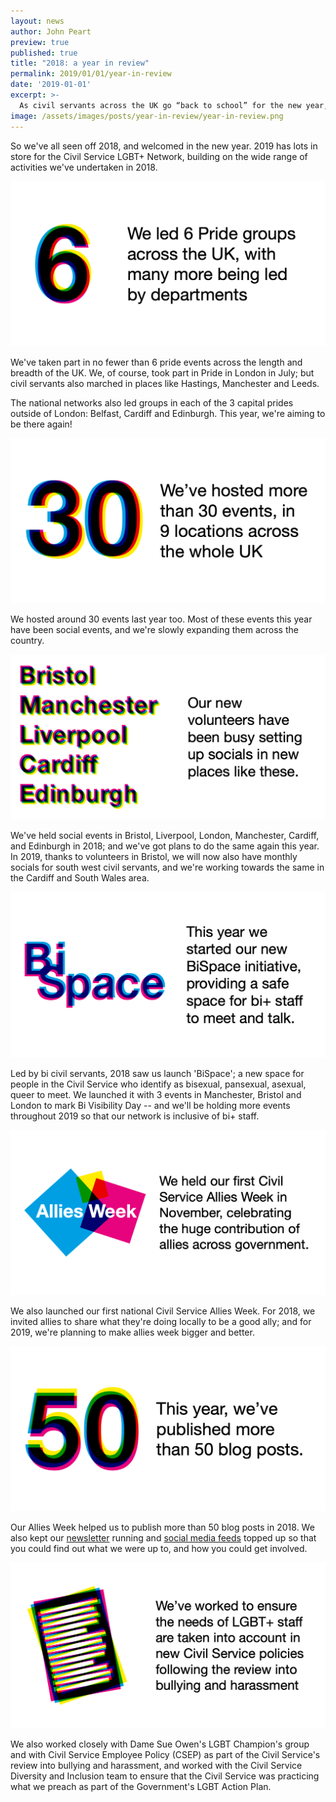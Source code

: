 ```yaml
---
layout: news
author: John Peart
preview: true
published: true
title: "2018: a year in review"
permalink: 2019/01/01/year-in-review
date: '2019-01-01'
excerpt: >-
  As civil servants across the UK go “back to school” for the new year, we take a look back at what the Civil Service LGBT+ Network has done in 2018.
image: /assets/images/posts/year-in-review/year-in-review.png
---
```


So we've all seen off 2018, and welcomed in the new year. 2019 has lots in store for the Civil Service LGBT+ Network, building on the wide range of activities we've undertaken in 2018.

![6 prides](/assets/images/posts/year-in-review/6-prides.png)

We've taken part in no fewer than 6 pride events across the length and breadth of the UK. We, of course, took part in Pride in London in July; but civil servants also marched in places like Hastings, Manchester and Leeds. 

The national networks also led groups in each of the 3 capital prides outside of London: Belfast, Cardiff and Edinburgh. This year, we're aiming to be there again!

![30 events](/assets/images/posts/year-in-review/30-events.png)

We hosted around 30 events last year too. Most of these events this year have been social events, and we're slowly expanding them across the country.

![More events in more places](/assets/images/posts/year-in-review/events.png)

We've held social events in Bristol, Liverpool, London, Manchester, Cardiff, and Edinburgh in 2018; and we've got plans to do the same again this year. In 2019, thanks to volunteers in Bristol, we will now also have monthly socials for south west civil servants, and we're working towards the same in the Cardiff and South Wales area.

![BiSpace](/assets/images/posts/year-in-review/bispace.png)

Led by bi civil servants, 2018 saw us launch 'BiSpace'; a new space for people in the Civil Service who identify as bisexual, pansexual, asexual, queer to meet. We launched it with 3 events in Manchester, Bristol and London to mark Bi Visibility Day -- and we'll be holding more events throughout 2019 so that our network is inclusive of bi+ staff.

![Allies Week](/assets/images/posts/year-in-review/allies-week.png)

We also launched our first national Civil Service Allies Week. For 2018, we invited allies to share what they're doing locally to be a good ally; and for 2019, we're planning to make allies week bigger and better.

![50 blog posts](/assets/images/posts/year-in-review/50-blog-posts.png)

Our Allies Week helped us to publish more than 50 blog posts in 2018. We also kept our [newsletter](/join-us) running and [social media feeds](https://www.twitter.com/cslgbt) topped up so that you could find out what we were up to, and how you could get involved.

![Policy input](/assets/images/posts/year-in-review/sue-owen-review.png)

We also worked closely with Dame Sue Owen's LGBT Champion's group and with Civil Service Employee Policy (CSEP) as part of the Civil Service's review into bullying and harassment, and worked with the Civil Service Diversity and Inclusion team to ensure that the Civil Service was practicing what we preach as part of the Government's LGBT Action Plan.

